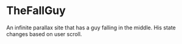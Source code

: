 TheFallGuy
==========

An infinite parallax site that has a guy falling in the middle. His state changes based on user scroll.
